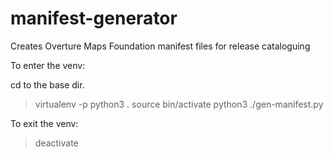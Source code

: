 # manifest-generator
Creates Overture Maps Foundation manifest files for release cataloguing


To enter the venv: 

cd to the base dir. 
> virtualenv -p python3 .
> source   bin/activate
> python3 ./gen-manifest.py 

To exit the venv: 

> deactivate